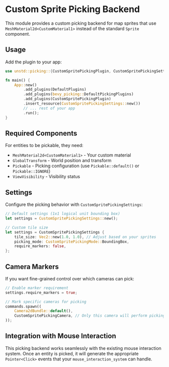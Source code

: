 # Custom Sprite Picking Backend

This module provides a custom picking backend for map sprites that use `MeshMaterial2d<CustomMaterial1>` instead of the standard `Sprite` component.

## Usage

Add the plugin to your app:

```rust
use unstd::picking::{CustomSpritePickingPlugin, CustomSpritePickingSettings};

fn main() {
    App::new()
        .add_plugins(DefaultPlugins)
        .add_plugins(bevy_picking::DefaultPickingPlugins)
        .add_plugins(CustomSpritePickingPlugin)
        .insert_resource(CustomSpritePickingSettings::new())
        // ... rest of your app
        .run();
}
```

## Required Components

For entities to be pickable, they need:
- `MeshMaterial2d<CustomMaterial1>` - Your custom material
- `GlobalTransform` - World position and transform
- `Pickable` - Picking configuration (use `Pickable::default()` or `Pickable::IGNORE`)
- `ViewVisibility` - Visibility status

## Settings

Configure the picking behavior with `CustomSpritePickingSettings`:

```rust
// Default settings (1x1 logical unit bounding box)
let settings = CustomSpritePickingSettings::new();

// Custom tile size
let settings = CustomSpritePickingSettings {
    tile_size: Vec2::new(1.0, 1.0), // Adjust based on your sprites
    picking_mode: CustomSpritePickingMode::BoundingBox,
    require_markers: false,
};
```

## Camera Markers

If you want fine-grained control over which cameras can pick:

```rust
// Enable marker requirement
settings.require_markers = true;

// Mark specific cameras for picking
commands.spawn((
    Camera2dBundle::default(),
    CustomSpritePickingCamera, // Only this camera will perform picking
));
```

## Integration with Mouse Interaction

This picking backend works seamlessly with the existing mouse interaction system. Once an entity is picked, it will generate the appropriate `Pointer<Click>` events that your `mouse_interaction_system` can handle.
